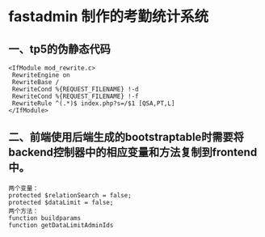 # fastadmin 制作的考勤统计系统
## 一、tp5的伪静态代码
    <IfModule mod_rewrite.c>
     RewriteEngine on
     RewriteBase /
     RewriteCond %{REQUEST_FILENAME} !-d
     RewriteCond %{REQUEST_FILENAME} !-f
     RewriteRule ^(.*)$ index.php?s=/$1 [QSA,PT,L]
    </IfModule>
## 二、前端使用后端生成的bootstraptable时需要将backend控制器中的相应变量和方法复制到frontend中。
    两个变量：
    protected $relationSearch = false;
    protected $dataLimit = false;
    两个方法：
    function buildparams
    function getDataLimitAdminIds
